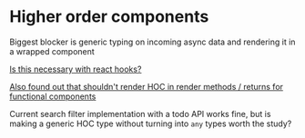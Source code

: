 # Higher order components

Biggest blocker is generic typing on incoming async data and rendering it in a wrapped component

[Is this necessary with react hooks?](https://medium.com/@jrwebdev/react-higher-order-component-patterns-in-typescript-42278f7590fb)

[Also found out that shouldn't render HOC in render methods / returns for functional components](https://reactjs.org/docs/higher-order-components.html#dont-use-hocs-inside-the-render-method)

Current search filter implementation with a todo API works fine, but is making a generic HOC type without turning into `any` types worth the study?
